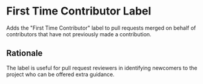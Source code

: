 First Time Contributor Label
===

Adds the "First Time Contributor" label to pull requests merged on behalf of contributors that have not previously made a contribution.

## Rationale

The label is useful for pull request reviewers in identifying newcomers to the project who can be offered extra guidance.
